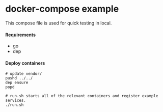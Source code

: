 docker-compose example
======
This compose file is used for quick testing in local.

#### Requirements
- go
- dep

#### Deploy containers
```
# update vendor/
pushd ../../
dep ensure
popd

# run.sh starts all of the relevant containers and register example services.
./run.sh
```
